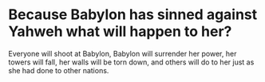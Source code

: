 # Because Babylon has sinned against Yahweh what will happen to her?

Everyone will shoot at Babylon, Babylon will surrender her power, her towers will fall, her walls will be torn down, and others will do to her just as she had done to other nations.
